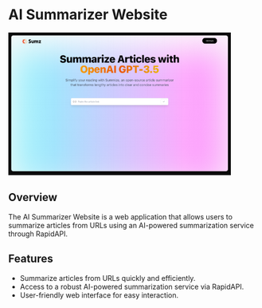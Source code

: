 # AI Summarizer Website

![Website Screenshot](AI_Summariser_Screenshot.png)

## Overview

The AI Summarizer Website is a web application that allows users to summarize articles from URLs using an AI-powered summarization service through RapidAPI.
## Features

- Summarize articles from URLs quickly and efficiently.
- Access to a robust AI-powered summarization service via RapidAPI.
- User-friendly web interface for easy interaction.
